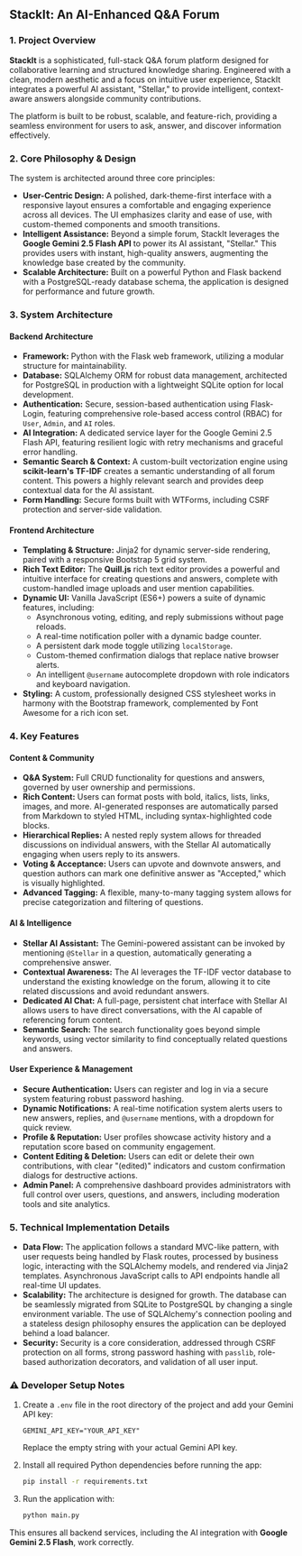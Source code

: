 ## StackIt: An AI-Enhanced Q&A Forum

### 1. Project Overview

**StackIt** is a sophisticated, full-stack Q&A forum platform designed for collaborative learning and structured knowledge sharing. Engineered with a clean, modern aesthetic and a focus on intuitive user experience, StackIt integrates a powerful AI assistant, "Stellar," to provide intelligent, context-aware answers alongside community contributions.

The platform is built to be robust, scalable, and feature-rich, providing a seamless environment for users to ask, answer, and discover information effectively.

### 2. Core Philosophy & Design

The system is architected around three core principles:

*   **User-Centric Design:** A polished, dark-theme-first interface with a responsive layout ensures a comfortable and engaging experience across all devices. The UI emphasizes clarity and ease of use, with custom-themed components and smooth transitions.
*   **Intelligent Assistance:** Beyond a simple forum, StackIt leverages the **Google Gemini 2.5 Flash API** to power its AI assistant, "Stellar." This provides users with instant, high-quality answers, augmenting the knowledge base created by the community.
*   **Scalable Architecture:** Built on a powerful Python and Flask backend with a PostgreSQL-ready database schema, the application is designed for performance and future growth.

### 3. System Architecture

#### **Backend Architecture**

*   **Framework:** Python with the Flask web framework, utilizing a modular structure for maintainability.
*   **Database:** SQLAlchemy ORM for robust data management, architected for PostgreSQL in production with a lightweight SQLite option for local development.
*   **Authentication:** Secure, session-based authentication using Flask-Login, featuring comprehensive role-based access control (RBAC) for `User`, `Admin`, and `AI` roles.
*   **AI Integration:** A dedicated service layer for the Google Gemini 2.5 Flash API, featuring resilient logic with retry mechanisms and graceful error handling.
*   **Semantic Search & Context:** A custom-built vectorization engine using **scikit-learn's TF-IDF** creates a semantic understanding of all forum content. This powers a highly relevant search and provides deep contextual data for the AI assistant.
*   **Form Handling:** Secure forms built with WTForms, including CSRF protection and server-side validation.

#### **Frontend Architecture**

*   **Templating & Structure:** Jinja2 for dynamic server-side rendering, paired with a responsive Bootstrap 5 grid system.
*   **Rich Text Editor:** The **Quill.js** rich text editor provides a powerful and intuitive interface for creating questions and answers, complete with custom-handled image uploads and user mention capabilities.
*   **Dynamic UI:** Vanilla JavaScript (ES6+) powers a suite of dynamic features, including:
    *   Asynchronous voting, editing, and reply submissions without page reloads.
    *   A real-time notification poller with a dynamic badge counter.
    *   A persistent dark mode toggle utilizing `localStorage`.
    *   Custom-themed confirmation dialogs that replace native browser alerts.
    *   An intelligent `@username` autocomplete dropdown with role indicators and keyboard navigation.
*   **Styling:** A custom, professionally designed CSS stylesheet works in harmony with the Bootstrap framework, complemented by Font Awesome for a rich icon set.

### 4. Key Features

#### **Content & Community**

*   **Q&A System:** Full CRUD functionality for questions and answers, governed by user ownership and permissions.
*   **Rich Content:** Users can format posts with bold, italics, lists, links, images, and more. AI-generated responses are automatically parsed from Markdown to styled HTML, including syntax-highlighted code blocks.
*   **Hierarchical Replies:** A nested reply system allows for threaded discussions on individual answers, with the Stellar AI automatically engaging when users reply to its answers.
*   **Voting & Acceptance:** Users can upvote and downvote answers, and question authors can mark one definitive answer as "Accepted," which is visually highlighted.
*   **Advanced Tagging:** A flexible, many-to-many tagging system allows for precise categorization and filtering of questions.

#### **AI & Intelligence**

*   **Stellar AI Assistant:** The Gemini-powered assistant can be invoked by mentioning `@Stellar` in a question, automatically generating a comprehensive answer.
*   **Contextual Awareness:** The AI leverages the TF-IDF vector database to understand the existing knowledge on the forum, allowing it to cite related discussions and avoid redundant answers.
*   **Dedicated AI Chat:** A full-page, persistent chat interface with Stellar AI allows users to have direct conversations, with the AI capable of referencing forum content.
*   **Semantic Search:** The search functionality goes beyond simple keywords, using vector similarity to find conceptually related questions and answers.

#### **User Experience & Management**

*   **Secure Authentication:** Users can register and log in via a secure system featuring robust password hashing.
*   **Dynamic Notifications:** A real-time notification system alerts users to new answers, replies, and `@username` mentions, with a dropdown for quick review.
*   **Profile & Reputation:** User profiles showcase activity history and a reputation score based on community engagement.
*   **Content Editing & Deletion:** Users can edit or delete their own contributions, with clear "(edited)" indicators and custom confirmation dialogs for destructive actions.
*   **Admin Panel:** A comprehensive dashboard provides administrators with full control over users, questions, and answers, including moderation tools and site analytics.

### 5. Technical Implementation Details

*   **Data Flow:** The application follows a standard MVC-like pattern, with user requests being handled by Flask routes, processed by business logic, interacting with the SQLAlchemy models, and rendered via Jinja2 templates. Asynchronous JavaScript calls to API endpoints handle all real-time UI updates.
*   **Scalability:** The architecture is designed for growth. The database can be seamlessly migrated from SQLite to PostgreSQL by changing a single environment variable. The use of SQLAlchemy's connection pooling and a stateless design philosophy ensures the application can be deployed behind a load balancer.
*   **Security:** Security is a core consideration, addressed through CSRF protection on all forms, strong password hashing with `passlib`, role-based authorization decorators, and validation of all user input.


### ⚠️ Developer Setup Notes

1. Create a `.env` file in the root directory of the project and add your Gemini API key:

    ```
    GEMINI_API_KEY="YOUR_API_KEY"
    ```

    Replace the empty string with your actual Gemini API key.

2. Install all required Python dependencies before running the app:

    ```bash
    pip install -r requirements.txt
    ```

3. Run the application with:

    ```bash
    python main.py
    ```

This ensures all backend services, including the AI integration with **Google Gemini 2.5 Flash**, work correctly.


